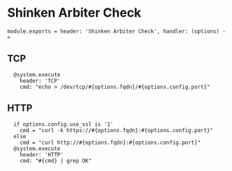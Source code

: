 
# Shinken Arbiter Check

    module.exports = header: 'Shinken Arbiter Check', handler: (options) ->

## TCP

      @system.execute
        header: 'TCP'
        cmd: "echo > /dev/tcp/#{options.fqdn}/#{options.config.port}"

## HTTP

      if options.config.use_ssl is '1'
        cmd = "curl -k https://#{options.fqdn}:#{options.config.port}"
      else
        cmd = "curl http://#{options.fqdn}:#{options.config.port}"
      @system.execute
        header: 'HTTP'
        cmd: "#{cmd} | grep OK"
